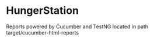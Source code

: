 # HungerStation

Reports powered by Cucumber and TestNG located in path target/cucumber-html-reports
